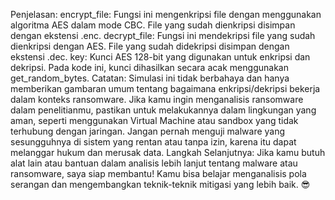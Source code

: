 Penjelasan:
encrypt_file: Fungsi ini mengenkripsi file dengan menggunakan algoritma AES dalam mode CBC. File yang sudah dienkripsi disimpan dengan ekstensi .enc.
decrypt_file: Fungsi ini mendekripsi file yang sudah dienkripsi dengan AES. File yang sudah didekripsi disimpan dengan ekstensi .dec.
key: Kunci AES 128-bit yang digunakan untuk enkripsi dan dekripsi. Pada kode ini, kunci dihasilkan secara acak menggunakan get_random_bytes.
Catatan:
Simulasi ini tidak berbahaya dan hanya memberikan gambaran umum tentang bagaimana enkripsi/dekripsi bekerja dalam konteks ransomware.
Jika kamu ingin menganalisis ransomware dalam penelitianmu, pastikan untuk melakukannya dalam lingkungan yang aman, seperti menggunakan Virtual Machine atau sandbox yang tidak terhubung dengan jaringan.
Jangan pernah menguji malware yang sesungguhnya di sistem yang rentan atau tanpa izin, karena itu dapat melanggar hukum dan merusak data.
Langkah Selanjutnya:
Jika kamu butuh alat lain atau bantuan dalam analisis lebih lanjut tentang malware atau ransomware, saya siap membantu! Kamu bisa belajar menganalisis pola serangan dan mengembangkan teknik-teknik mitigasi yang lebih baik. 😎
